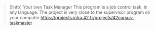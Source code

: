 > [!info] Your own Task Manager
> This program is a job control task, in any language. The project is very close to the supervisor program on your computer
> https://projects.intra.42.fr/projects/42cursus-taskmaster

